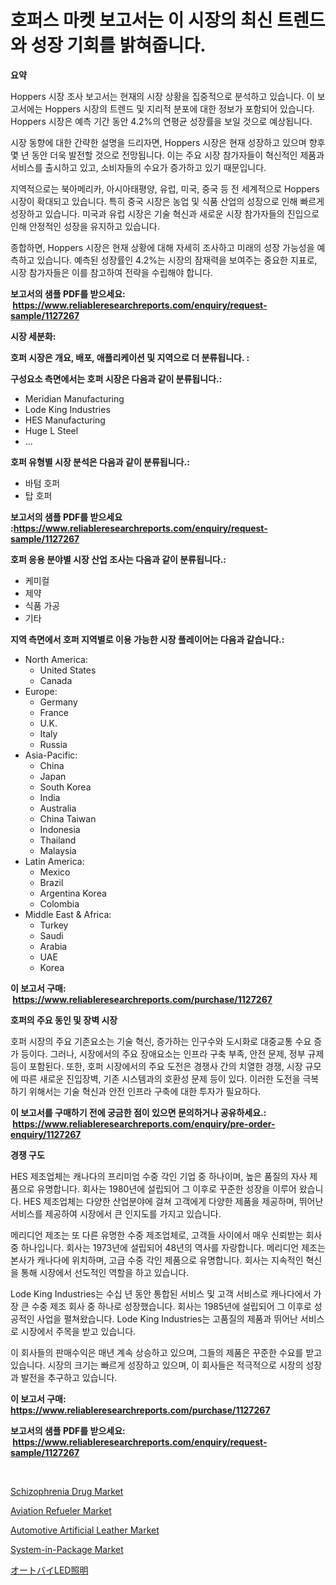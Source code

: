 <p><h1>호퍼스 마켓 보고서는 이 시장의 최신 트렌드와 성장 기회를 밝혀줍니다.</h1></p><p><strong>요약</strong></p>
<p><p>Hoppers 시장 조사 보고서는 현재의 시장 상황을 집중적으로 분석하고 있습니다. 이 보고서에는 Hoppers 시장의 트렌드 및 지리적 분포에 대한 정보가 포함되어 있습니다. Hoppers 시장은 예측 기간 동안 4.2%의 연평균 성장률을 보일 것으로 예상됩니다.</p><p>시장 동향에 대한 간략한 설명을 드리자면, Hoppers 시장은 현재 성장하고 있으며 향후 몇 년 동안 더욱 발전할 것으로 전망됩니다. 이는 주요 시장 참가자들이 혁신적인 제품과 서비스를 출시하고 있고, 소비자들의 수요가 증가하고 있기 때문입니다.</p><p>지역적으로는 북아메리카, 아시아태평양, 유럽, 미국, 중국 등 전 세계적으로 Hoppers 시장이 확대되고 있습니다. 특히 중국 시장은 농업 및 식품 산업의 성장으로 인해 빠르게 성장하고 있습니다. 미국과 유럽 시장은 기술 혁신과 새로운 시장 참가자들의 진입으로 인해 안정적인 성장을 유지하고 있습니다.</p><p>종합하면, Hoppers 시장은 현재 상황에 대해 자세히 조사하고 미래의 성장 가능성을 예측하고 있습니다. 예측된 성장률인 4.2%는 시장의 잠재력을 보여주는 중요한 지표로, 시장 참가자들은 이를 참고하여 전략을 수립해야 합니다.</p></p>
<p><strong>보고서의 샘플 PDF를 받으세요: &nbsp;<a href="https://www.reliableresearchreports.com/enquiry/request-sample/1127267">https://www.reliableresearchreports.com/enquiry/request-sample/1127267</a></strong></p>
<p><strong>시장 세분화:</strong></p>
<p><strong> 호퍼 시장은 개요, 배포, 애플리케이션 및 지역으로 더 분류됩니다. :</strong></p>
<p><strong>구성요소 측면에서는 호퍼 시장은 다음과 같이 분류됩니다.:</strong></p>
<p><ul><li>Meridian Manufacturing</li><li>Lode King Industries</li><li>HES Manufacturing</li><li>Huge L Steel</li><li>...</li></ul></p>
<p><strong> 호퍼 유형별 시장 분석은 다음과 같이 분류됩니다.:</strong></p>
<p><ul><li>바텀 호퍼</li><li>탑 호퍼</li></ul></p>
<p><strong>보고서의 샘플 PDF를 받으세요 :<a href="https://www.reliableresearchreports.com/enquiry/request-sample/1127267">https://www.reliableresearchreports.com/enquiry/request-sample/1127267</a></strong></p>
<p><strong> 호퍼 응용 분야별 시장 산업 조사는 다음과 같이 분류됩니다.:</strong></p>
<p><ul><li>케미컬</li><li>제약</li><li>식품 가공</li><li>기타</li></ul></p>
<p><strong>지역 측면에서 호퍼 지역별로 이용 가능한 시장 플레이어는 다음과 같습니다.:</strong></p>
<p><ul>
    <li>
        North America:
        <ul>
            <li>United States</li>
            <li>Canada</li>
        </ul>
    </li>
    <li>
        Europe:
        <ul>
            <li>Germany</li>
            <li>France</li>
            <li>U.K.</li>
            <li>Italy</li>
            <li>Russia</li>
        </ul>
    </li>
    <li>
        Asia-Pacific:
        <ul>
            <li>China</li>
            <li>Japan</li>
            <li>South Korea</li>
            <li>India</li>
            <li>Australia</li>
            <li>China Taiwan</li>
            <li>Indonesia</li>
            <li>Thailand</li>
            <li>Malaysia</li>
        </ul>
    </li>
    <li>
        Latin America:
        <ul>
            <li>Mexico</li>
            <li>Brazil</li>
            <li>Argentina Korea</li>
            <li>Colombia</li>
        </ul>
    </li>
    <li>
        Middle East & Africa:
        <ul>
            <li>Turkey</li>
            <li>Saudi</li>
            <li>Arabia</li>
            <li>UAE</li>
            <li>Korea</li>
        </ul>
    </li>
    </ul></p>
<p><strong>이 보고서 구매: &nbsp;<a href="https://www.reliableresearchreports.com/purchase/1127267">https://www.reliableresearchreports.com/purchase/1127267</a></strong></p>
<p><strong>호퍼의 주요 동인 및 장벽 시장</strong></p>
<p><p>호퍼 시장의 주요 기존요소는 기술 혁신, 증가하는 인구수와 도시화로 대중교통 수요 증가 등이다. 그러나, 시장에서의 주요 장애요소는 인프라 구축 부족, 안전 문제, 정부 규제 등이 포함된다. 또한, 호퍼 시장에서의 주요 도전은 경쟁사 간의 치열한 경쟁, 시장 규모에 따른 새로운 진입장벽, 기존 시스템과의 호환성 문제 등이 있다. 이러한 도전을 극복하기 위해서는 기술 혁신과 안전 인프라 구축에 대한 투자가 필요하다.</p></p>
<p><strong>이 보고서를 구매하기 전에 궁금한 점이 있으면 문의하거나 공유하세요.: &nbsp;<a href="https://www.reliableresearchreports.com/enquiry/pre-order-enquiry/1127267">https://www.reliableresearchreports.com/enquiry/pre-order-enquiry/1127267</a></strong></p>
<p><strong>경쟁 구도</strong></p>
<p><p>HES 제조업체는 캐나다의 프리미엄 수중 각인 기업 중 하나이며, 높은 품질의 자사 제품으로 유명합니다. 회사는 1980년에 설립되어 그 이후로 꾸준한 성장을 이루어 왔습니다. HES 제조업체는 다양한 산업분야에 걸쳐 고객에게 다양한 제품을 제공하며, 뛰어난 서비스를 제공하여 시장에서 큰 인지도를 가지고 있습니다.</p><p>메리디언 제조는 또 다른 유명한 수중 제조업체로, 고객들 사이에서 매우 신뢰받는 회사 중 하나입니다. 회사는 1973년에 설립되어 48년의 역사를 자랑합니다. 메리디언 제조는 본사가 캐나다에 위치하며, 고급 수중 각인 제품으로 유명합니다. 회사는 지속적인 혁신을 통해 시장에서 선도적인 역할을 하고 있습니다.</p><p>Lode King Industries는 수십 년 동안 통합된 서비스 및 고객 서비스로 캐나다에서 가장 큰 수중 제조 회사 중 하나로 성장했습니다. 회사는 1985년에 설립되어 그 이후로 성공적인 사업을 펼쳐왔습니다. Lode King Industries는 고품질의 제품과 뛰어난 서비스로 시장에서 주목을 받고 있습니다.</p><p>이 회사들의 판매수익은 매년 계속 상승하고 있으며, 그들의 제품은 꾸준한 수요를 받고 있습니다. 시장의 크기는 빠르게 성장하고 있으며, 이 회사들은 적극적으로 시장의 성장과 발전을 추구하고 있습니다.</p></p>
<p><strong>이 보고서 구매: &nbsp; <a href="https://www.reliableresearchreports.com/purchase/1127267">https://www.reliableresearchreports.com/purchase/1127267</a></strong></p>
<p><strong>보고서의 샘플 PDF를 받으세요: &nbsp;<a href="https://www.reliableresearchreports.com/enquiry/request-sample/1127267">https://www.reliableresearchreports.com/enquiry/request-sample/1127267</a></strong><strong></strong></p>
<p>&nbsp;</p>
<p><p><a href="https://cautious-neon-760.notion.site/Schizophrenia-Drug-Market-Size-Growth-and-Forecast-from-2024-2031-20691446e0114b9188d26d17bcac8dd8">Schizophrenia Drug Market</a></p><p><a href="https://github.com/RichRobinson5/Market-Research-Report-List-4/blob/main/aviation-refueler-market.md">Aviation Refueler Market</a></p><p><a href="https://github.com/gdfhhhj/Market-Research-Report-List-3/blob/main/automotive-artificial-leather-market.md">Automotive Artificial Leather Market</a></p><p><a href="https://view.publitas.com/reportprime-1/system-in-package-market-challenges-opportunities-and-growth-drivers-and-major-market-players-forecasted-for-period-from-2023-2030/">System-in-Package Market</a></p><p><a href="https://github.com/oqoeusbvpadwjs08/Market-Research-Report-List-1/blob/main/8348741187515.md">オートバイLED照明</a></p></p>